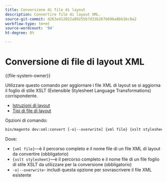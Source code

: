 ```yaml
---
title: Conversione di file di layout
description: Convertire file di layout XML.
source-git-commit: d263e412022a89255b7d33b267b696a8bb1bc8a2
workflow-type: tm+mt
source-wordcount: '94'
ht-degree: 0%

---
```



# Conversione di file di layout XML

{{file-system-owner}}

Utilizzare questo comando per aggiornare i file XML di layout se si aggiorna il foglio di stile XSLT (Extensible Stylesheet Language Transformations) corrispondente.

- [Istruzioni di layout](https://developer.adobe.com/commerce/frontend-core/guide/layouts/xml-instructions/)
- [Tipi di file di layout](https://developer.adobe.com/commerce/frontend-core/guide/layouts/types/)

Opzioni di comando:

```bash
bin/magento dev:xml:convert [-o|--overwrite] {xml file} {xslt stylesheet}
```

Dove:

- `{xml file}`—è il percorso completo e il nome file di un file XML di layout da convertire (obbligatorio)
- `{xslt stylesheet}`—è il percorso completo e il nome file di un file foglio di stile XSLT da utilizzare per la conversione (obbligatorio)
- `-o|--overwrite`- includi questa opzione per sovrascrivere il file XML esistente
